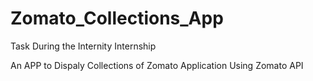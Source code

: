 # Zomato_Collections_App
Task During the Internity Internship

An APP to Dispaly Collections of Zomato Application Using Zomato API
